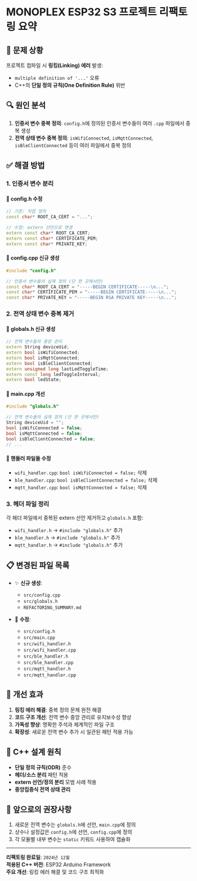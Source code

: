 # MONOPLEX ESP32 S3 프로젝트 리팩토링 요약

## 🚨 문제 상황

프로젝트 컴파일 시 **링킹(Linking) 에러** 발생:

- `multiple definition of '...'` 오류
- C++의 **단일 정의 규칙(One Definition Rule)** 위반

## 🔍 원인 분석

1. **인증서 변수 중복 정의**: `config.h`에 정의된 인증서 변수들이 여러 `.cpp` 파일에서 중복 생성
2. **전역 상태 변수 중복 정의**: `isWifiConnected`, `isMqttConnected`, `isBleClientConnected` 등이 여러 파일에서 중복 정의

## ✅ 해결 방법

### 1. 인증서 변수 분리

#### 📁 **config.h** 수정

```cpp
// 기존: 직접 정의
const char* ROOT_CA_CERT = "...";

// 수정: extern 선언으로 변경
extern const char* ROOT_CA_CERT;
extern const char* CERTIFICATE_PEM;
extern const char* PRIVATE_KEY;
```

#### 📁 **config.cpp** 신규 생성

```cpp
#include "config.h"

// 인증서 변수들의 실제 정의 (단 한 곳에서만)
const char* ROOT_CA_CERT = "-----BEGIN CERTIFICATE-----\n...";
const char* CERTIFICATE_PEM = "-----BEGIN CERTIFICATE-----\n...";
const char* PRIVATE_KEY = "-----BEGIN RSA PRIVATE KEY-----\n...";
```

### 2. 전역 상태 변수 중복 제거

#### 📁 **globals.h** 신규 생성

```cpp
// 전역 변수들의 중앙 관리
extern String deviceUid;
extern bool isWifiConnected;
extern bool isMqttConnected;
extern bool isBleClientConnected;
extern unsigned long lastLedToggleTime;
extern const long ledToggleInterval;
extern bool ledState;
```

#### 📁 **main.cpp** 개선

```cpp
#include "globals.h"

// 전역 변수들의 실제 정의 (단 한 곳에서만)
String deviceUid = "";
bool isWifiConnected = false;
bool isMqttConnected = false;
bool isBleClientConnected = false;
// ...
```

#### 📁 **핸들러 파일들 수정**

- `wifi_handler.cpp`: `bool isWifiConnected = false;` 삭제
- `ble_handler.cpp`: `bool isBleClientConnected = false;` 삭제
- `mqtt_handler.cpp`: `bool isMqttConnected = false;` 삭제

### 3. 헤더 파일 정리

각 헤더 파일에서 중복된 extern 선언 제거하고 `globals.h` 포함:

- `wifi_handler.h` → `#include "globals.h"` 추가
- `ble_handler.h` → `#include "globals.h"` 추가
- `mqtt_handler.h` → `#include "globals.h"` 추가

## 📋 변경된 파일 목록

- ✨ **신규 생성**:

  - `src/config.cpp`
  - `src/globals.h`
  - `REFACTORING_SUMMARY.md`

- 🔧 **수정**:
  - `src/config.h`
  - `src/main.cpp`
  - `src/wifi_handler.h`
  - `src/wifi_handler.cpp`
  - `src/ble_handler.h`
  - `src/ble_handler.cpp`
  - `src/mqtt_handler.h`
  - `src/mqtt_handler.cpp`

## 🎯 개선 효과

1. **링킹 에러 해결**: 중복 정의 문제 완전 해결
2. **코드 구조 개선**: 전역 변수 중앙 관리로 유지보수성 향상
3. **가독성 향상**: 명확한 주석과 체계적인 파일 구조
4. **확장성**: 새로운 전역 변수 추가 시 일관된 패턴 적용 가능

## 🔧 C++ 설계 원칙

- **단일 정의 규칙(ODR)** 준수
- **헤더/소스 분리** 패턴 적용
- **extern 선언/정의 분리** 모범 사례 적용
- **중앙집중식 전역 상태 관리**

## 📌 앞으로의 권장사항

1. 새로운 전역 변수는 `globals.h`에 선언, `main.cpp`에 정의
2. 상수나 설정값은 `config.h`에 선언, `config.cpp`에 정의
3. 각 모듈별 내부 변수는 `static` 키워드 사용하여 캡슐화

---

**리팩토링 완료일**: `2024년 12월`  
**적용된 C++ 버전**: ESP32 Arduino Framework  
**주요 개선**: 링킹 에러 해결 및 코드 구조 최적화
